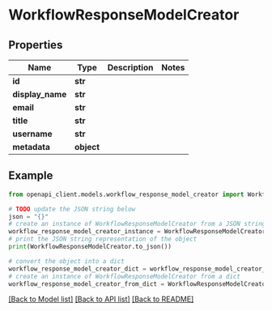 # WorkflowResponseModelCreator


## Properties

Name | Type | Description | Notes
------------ | ------------- | ------------- | -------------
**id** | **str** |  | 
**display_name** | **str** |  | 
**email** | **str** |  | 
**title** | **str** |  | 
**username** | **str** |  | 
**metadata** | **object** |  | 

## Example

```python
from openapi_client.models.workflow_response_model_creator import WorkflowResponseModelCreator

# TODO update the JSON string below
json = "{}"
# create an instance of WorkflowResponseModelCreator from a JSON string
workflow_response_model_creator_instance = WorkflowResponseModelCreator.from_json(json)
# print the JSON string representation of the object
print(WorkflowResponseModelCreator.to_json())

# convert the object into a dict
workflow_response_model_creator_dict = workflow_response_model_creator_instance.to_dict()
# create an instance of WorkflowResponseModelCreator from a dict
workflow_response_model_creator_from_dict = WorkflowResponseModelCreator.from_dict(workflow_response_model_creator_dict)
```
[[Back to Model list]](../README.md#documentation-for-models) [[Back to API list]](../README.md#documentation-for-api-endpoints) [[Back to README]](../README.md)



